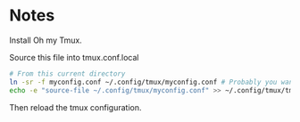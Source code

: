 # Notes

Install Oh my Tmux.

Source this file into tmux.conf.local

```bash
# From this current directory
ln -sr -f myconfig.conf ~/.config/tmux/myconfig.conf # Probably you want to take off the -sr flag
echo -e "source-file ~/.config/tmux/myconfig.conf" >> ~/.config/tmux/tmux.conf.local
```

Then reload the tmux configuration.
